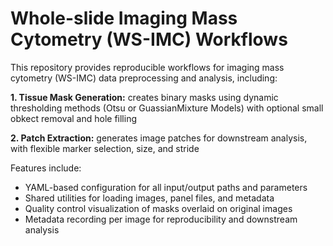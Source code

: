 # Whole-slide Imaging Mass Cytometry (WS-IMC) Workflows

This repository provides reproducible workflows for imaging mass cytometry (WS-IMC) data preprocessing and analysis, including:

**1. Tissue Mask Generation:** creates binary masks using dynamic thresholding methods (Otsu or GuassianMixture Models) with optional small obkect removal and hole filling

**2. Patch Extraction:** generates image patches for downstream analysis, with flexible marker selection, size, and stride

Features include:
- YAML-based configuration for all input/output paths and parameters
- Shared utilities for loading images, panel files, and metadata
- Quality control visualization of masks overlaid on original images
- Metadata recording per image for reproducibility and downstream analysis
